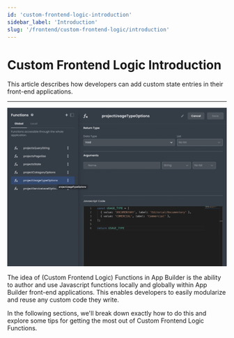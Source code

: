 ```yaml
---
id: 'custom-frontend-logic-introduction'
sidebar_label: 'Introduction'
slug: '/frontend/custom-frontend-logic/introduction'
---
```


# Custom Frontend Logic Introduction 

This article describes how developers can add custom state entries in their front-end applications.

___

![Functions screen in edit mode](./_images/ab-custom-frontend-logic-introduction-1.png)

The idea of (Custom Frontend Logic) Functions in App Builder is the ability to author and use Javascript functions locally and globally within App Builder front-end applications.  This enables developers to easily modularize and reuse any custom code they write.

In the following sections, we'll break down exactly how to do this and explore some tips for getting the most out of Custom Frontend Logic Functions.
